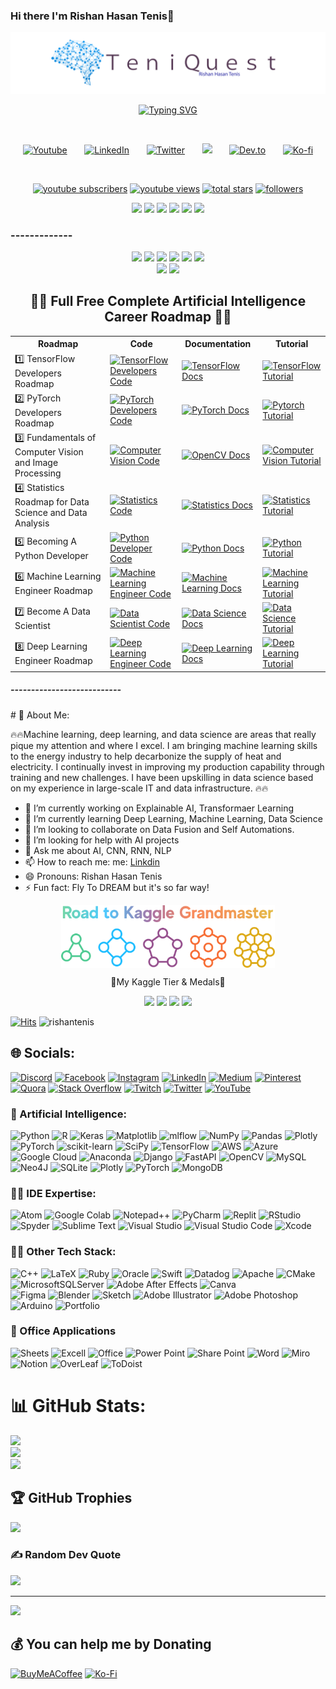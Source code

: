 ### Hi there I'm Rishan Hasan Tenis👋

<img src="https://github.com/rishantenis/rishantenis/blob/main/TeniQuest.jpg" alt="TeniQuest"> 


<p align="center">
  <a href="https://git.io/typing-svg"><img src="https://readme-typing-svg.demolab.com?font=Fira+Code&size=50&pause=1000&color=F75806&center=true&vCenter=true&multiline=true&width=1520&height=320&lines=Rishan+Hasan+Tenis;Data+Science+and+Machine+Learning+Enthusiasts+;Experienced+In+AI%2C+DS%2C+DL%2C+ML%2C+CV;2%2B+Years+of+Coding+Experience+;Always+Learn+New+Things!" alt="Typing SVG" /></a>
</p>


<br/>
<!-- Social icons section -->
<p align="center">
  <a href="https://www.youtube.com/@rishantenis"><img width="32px" alt="Youtube" title="Youtube" src="https://i.imgur.com/qiXu7b2.png"/></a>
  &#8287;&#8287;&#8287;&#8287;&#8287;
  <a href="https://www.linkedin.com/in/rishantenis/"><img width="32px" alt="LinkedIn" title="LinkedIn" src="https://i.imgur.com/yRpa1dQ.png"/></a>
  &#8287;&#8287;&#8287;&#8287;&#8287;
  <a href="https://twitter.com/rishantenis"><img width="32px" alt="Twitter" title="Twitter" src="https://i.imgur.com/AixJgnm.png"/></a>
  &#8287;&#8287;&#8287;&#8287;&#8287;
  <a href="https://discord.gg/AArqt4jvSk" alt="Discord" title="Dev Pro Tips Discord Server"><img width="32px" src="https://i.imgur.com/OViZO8J.png"/></a>
  &#8287;&#8287;&#8287;&#8287;&#8287;
  <a href="https://dev.to/rishantenis"><img width="32px" alt="Dev.to" title="DenverCoder1 Dev.to" src="https://i.imgur.com/mVm29vK.png"></a>
  &#8287;&#8287;&#8287;&#8287;&#8287;
  <a href="https://ko-fi.com/rishantenis"><img width="32px" alt="Ko-fi" title="Buy me a coffee" src="https://i.imgur.com/PpLeD3K.png"/></a>
<!--   &#8287;&#8287;&#8287;&#8287;&#8287;
  <a href="http://eyl327.mywebcommunity.org/promos/"><img width="32px" alt="Free Stuff" title="Free gifts for you" src="https://i.imgur.com/0uVwkoZ.png"/></a> -->
</p>

<br/>

<p align="center">
  <a href="https://www.youtube.com/@rishantenis">
    <img alt="youtube subscribers" title="Subscribe to my YouTube channel" src="https://custom-icon-badges.demolab.com/youtube/channel/subscribers/UCzjYhfD43erOZ2FW4x74Tvw?color=%23E05D44&label=SUBSCRIBE&logo=video&logoColor=white&style=for-the-badge&labelColor=CE4630"/></a>
  <a href="https://www.youtube.com/@teniai">
    <img alt="youtube views" title="YouTube views" src="https://custom-icon-badges.demolab.com/youtube/channel/views/UCzjYhfD43erOZ2FW4x74Tvw?color=%23E1AD0E&logo=video&logoColor=white&style=for-the-badge&labelColor=C79600"/></a> 
  <a href="https://github.com/rishantenis?tab=repositories&sort=stargazers">
    <img alt="total stars" title="Total stars on GitHub" src="https://custom-icon-badges.demolab.com/github/stars/rishantenis?color=55960c&style=for-the-badge&labelColor=488207&logo=star"/></a>
  <a href="https://github.com/rishantenis?tab=followers">
    <img alt="followers" title="Follow me on Github" src="https://custom-icon-badges.demolab.com/github/followers/rishantenis?color=236ad3&labelColor=1155ba&style=for-the-badge&logo=person-add&label=Follow&logoColor=white"/></a>
</p>
<p align="center">
<img src="https://img.shields.io/badge/Robotics-brown"> <img src="https://img.shields.io/badge/Machine Learning-green"> <img src="https://img.shields.io/badge/Deep Learning-red"> <img src="https://img.shields.io/badge/Computer Vision-magenta"> <img src="https://img.shields.io/badge/Natural Language Processing-yellow"> <img src="https://img.shields.io/badge/Reinforcement Learning-blue"> 
</p>

### -------------
<body>
<p align="center">
  <a href="mailto:rishantenis@gmail.com"><img src="https://img.shields.io/badge/Email-rishantenis%40gmail.com-blue?style=flat-square&logo=gmail"></a>
  <a href="https://github.com/rishantenis"><img src="https://img.shields.io/badge/GitHub-%40rishantenis-lightgrey?style=flat-square&logo=github"></a>
  <a href="https://linkedin.com/in/rishantenis"><img src="https://img.shields.io/badge/LinkedIn-rishan%20tenis-blue?style=flat-square&logo=linkedin"></a>
  <a href="https://rishantenis.github.io//"><img src="https://img.shields.io/badge/Website-Bytes%20of%20Intelligence-lightgrey?style=flat-square&logo=google-chrome"></a>
  <a href="https://www.youtube.com/@rishantenis"><img src="https://img.shields.io/badge/YouTube-rishantenis-red?style=flat-square&logo=youtube"></a>
  <a href="https://www.researchgate.net/profile/rishantenis"><img src="https://img.shields.io/badge/ResearchGate-rishan%20tenis-blue?style=flat-square&logo=researchgate"></a>
  <br>
  <img src="https://img.shields.io/badge/Phone-%2B8801750903377-green?style=flat-square&logo=whatsapp">
  <a href="https://www.hackerrank.com/profile/rishantenis"><img src="https://img.shields.io/badge/Hackerrank-rishantenis-green?style=flat-square&logo=hackerrank"></a>
</p>

<center> <h2>👨‍💻 Full Free Complete Artificial Intelligence Career Roadmap   👨‍💻 </h2></center>

<center>
<table>
  <tr>
    <th>Roadmap</th>
    <th>Code</th>
    <th>Documentation</th>
    <th>Tutorial</th>
  </tr>
  <tr>
    <td>1️⃣ TensorFlow Developers Roadmap</td>
    <td><a href="https://github.com/rishantenis/TensorFlow-Developers-Roadmap"><img src="https://img.shields.io/badge/Code-TensorFlow_Developers-blue?style=flat-square&logo=github" alt="TensorFlow Developers Code"></a></td>
    <td><a href="https://rishantenis.github.io//category/tensorflow-developers-roadmap/"><img src="https://img.shields.io/badge/Docs-TensorFlow-blue?style=flat-square" alt="TensorFlow Docs"></a></td>
    <td><a href="https://www.youtube.com/@rishantenis"><img src="https://img.shields.io/badge/Tutorial-TensorFlow-red?style=flat-square&logo=youtube" alt="TensorFlow Tutorial"></a></td>
  </tr>
  <tr>
    <td>2️⃣ PyTorch Developers Roadmap</td>
    <td><a href="https://github.com/rishantenis/PyTorch-Developers-Roadmap"><img src="https://img.shields.io/badge/Code-PyTorch_Developers-blue?style=flat-square&logo=github" alt="PyTorch Developers Code"></a></td>
    <td><a href="https://rishantenis.github.io//category/pytorch-developers-roadmap/"><img src="https://img.shields.io/badge/Docs-PyTorch-blue?style=flat-square" alt="PyTorch Docs"></a></td>
    <td><a href="https://www.youtube.com/watch?v=WdBevhl5XA&list=PLLUqkkC1ww4UjJiVceUKGuwX6JKXZlvxy"><img src="https://img.shields.io/badge/Tutorial-PyTorch-red?style=flat-square&logo=youtube" alt="Pytorch Tutorial"></a></td>
  </tr>
  <tr>
    <td>3️⃣ Fundamentals of Computer Vision and Image Processing</td>
    <td><a href="https://github.com/rishantenis/Fundamentals-of-Computer-Vision-and-Image-Processing"><img src="https://img.shields.io/badge/Code-Computer_Vision-blue?style=flat-square&logo=github" alt="Computer Vision Code"></a></td>
    <td><a href="https://rishantenis.github.io//category/fundamentals-of-computer-vision-and-image-processing/"><img src="https://img.shields.io/badge/Docs-OpenCV-blue?style=flat-square" alt="OpenCV Docs"></a></td>
    <td><a href="https://www.youtube.com/watch?v=fEHf7jOKEuQ&list=LLUqkkC1ww4XNbvIKo34GfrKOHEH7rsHZ"><img src="https://img.shields.io/badge/Tutorial-Computer_Vision-red?style=flat-square&logo=youtube" alt="Computer Vision Tutorial"></a></td>
  </tr>
  <tr>
    <td>4️⃣ Statistics Roadmap for Data Science and Data Analysis</td>
    <td><a href="https://github.com/rishantenis/Statistics-Roadmap-for-Data-Science-and-Data-Analysis"><img src="https://img.shields.io/badge/Code-Statistics-blue?style=flat-square&logo=github" alt="Statistics Code"></a></td>
    <td><a href="https://rishantenis.github.io//category/statistics-roadmap-for-data-science-and-data-analysiss/"><img src="https://img.shields.io/badge/Docs-Statistics-blue?style=flat-square" alt="Statistics Docs"></a></td>
    <td><a href="https://www.youtube.com/watch?v=vWq0uezOeTI&list=PLLUqkkC1ww4VJYDwXcozGbqexquiUoqoN"><img src="https://img.shields.io/badge/Tutorial-Statistics-red?style=flat-square&logo=youtube" alt="Statistics Tutorial"></a></td>
  </tr>
  <tr>
    <td>5️⃣ Becoming A Python Developer</td>
    <td><a href="https://github.com/rishantenis/Becoming-a-Python-Developer"><img src="https://img.shields.io/badge/Code-Python_Developer-blue?style=flat-square&logo=github" alt="Python Developer Code"></a></td>
    <td><a href="https://rishantenis.github.io//category/becoming-a-python-developer/"><img src="https://img.shields.io/badge/Docs-Python-blue?style=flat-square" alt="Python Docs"></a></td>
    <td><a href="https://www.youtube.com/watch?v=caHk-gCDjWI&list=PLLUqkkC1ww4WBMA0eJMartX13GXFylnNB"><img src="https://img.shields.io/badge/Tutorial-Python-red?style=flat-square&logo=youtube" alt="Python Tutorial"></a></td>
  </tr>
  <tr>
    <td>6️⃣ Machine Learning Engineer Roadmap</td>
    <td><a href="https://github.com/rishantenis/Machine-Learning-Engineer-Roadmap"><img src="https://img.shields.io/badge/Code-Machine_Learning_Engineer-blue?style=flat-square&logo=github" alt="Machine Learning Engineer Code"></a></td>
    <td><a href="https://rishantenis.github.io//category/machine-learning-engineer-roadmap/"><img src="https://img.shields.io/badge/Docs-Machine_Learning-blue?style=flat-square" alt="Machine Learning Docs"></a></td>
    <td><a href="https://www.youtube.com/watch?v=z0oMMnp6jec&list=PLLUqkkC1ww4VS09f-YV9b5vO5LOT4jHew"><img src="https://img.shields.io/badge/Tutorial-Machine_Learning-red?style=flat-square&logo=youtube" alt="Machine Learning Tutorial"></a></td>
  </tr>
  <tr>
    <td>7️⃣ Become A Data Scientist</td>
    <td><a href="https://github.com/rishantenis/Become-Data-Scientist-A-Complete-Roadmap"><img src="https://img.shields.io/badge/Code-Data_Scientist-blue?style=flat-square&logo=github" alt="Data Scientist Code"></a></td>
    <td><a href="https://rishantenis.github.io//category/become-a-data-scientist/"><img src="https://img.shields.io/badge/Docs-Data_Science-blue?style=flat-square" alt="Data Science Docs"></a></td>
    <td><a href="https://www.youtube.com/watch?v=7kT15xBpu6c&lis=PLLUqkkC1ww4XadDKNOy3FbIqJKHDDIfbR"><img src="https://img.shields.io/badge/Tutorial-Data_Science-red?style=flat-square&logo=youtube" alt="Data Science Tutorial"></a></td>
  </tr>
  <tr>
    <td>8️⃣ Deep Learning Engineer Roadmap</td>
    <td><a href="https://github.com/rishantenis/Deep-Learning-Engineer-Roadmap"><img src="https://img.shields.io/badge/Code-Deep_Learning_Engineer-blue?style=flat-square&logo=github" alt="Deep Learning Engineer Code"></a></td>
    <td><a href="https://rishantenis.github.io//category/deep-learning-engineer-roadmap/"><img src="https://img.shields.io/badge/Docs-Deep_Learning-blue?style=flat-square" alt="Deep Learning Docs"></a></td>
    <td><a href="https://www.youtube.com/watch?v=bgTAoYB8pjI&list=PLLUqkC1ww4VseNEShatgKHGOHhrwIl2x"><img src="https://img.shields.io/badge/Tutorial-Deep_Learning-red?style=flat-square&logo=youtube" alt="Deep Learning Tutorial"></a></td>
  </tr>
</table>
</center>

</body>
</html>


##### ---------------------------


<p text-align= "justify">
# 💫 About Me:

🔥🔥Machine learning, deep learning, and data science are areas that really pique my attention and where I excel. I am bringing machine learning skills to the energy industry to help decarbonize the supply of heat and electricity. I continually invest in improving my production capability through training and new challenges. I have been upskilling in data science based on my experience in large-scale IT and data infrastructure. 🔥🔥
</p>



<!--
**rishantenis/rishantenis** is a ✨ _special_ ✨ repository because its `README.md` (this file) appears on your GitHub profile.

Here are some ideas to get you started:
-->

- 🔭 I’m currently working on Explainable AI, Transformaer Learning
- 🌱 I’m currently learning Deep Learning, Machine Learning, Data Science
- 👯 I’m looking to collaborate on Data Fusion and Self Automations.
- 🤔 I’m looking for help with AI projects
- 💬 Ask me about AI, CNN, RNN, NLP
- 📫 How to reach me: me: [Linkdin](https://www.linkedin.com/in/rishantenis/)
- 😄 Pronouns: Rishan Hasan Tenis
- ⚡ Fun fact: Fly To DREAM but it's so far way!


<p align="center">
  <img height="100px" src="./assets/logo.png" align="center" alt="GitHub Readme Stats" />
  <br/>
  <p align="center">🥇My Kaggle Tier & Medals🥇</p>
  
</p>

<p align="center">
  <img src="https://road-to-kaggle-grandmaster.vercel.app/api/badges/rishantenis/competition/light" />
  <img src="https://road-to-kaggle-grandmaster.vercel.app/api/badges/rishantenis/dataset/light" />
  <img src="https://road-to-kaggle-grandmaster.vercel.app/api/badges/rishantenis/notebook/light" />
  <img src="https://road-to-kaggle-grandmaster.vercel.app/api/badges/rishantenis/discussion/light" />
</p>


[![Hits](https://hits.seeyoufarm.com/api/count/incr/badge.svg?url=https%3A%2F%2Fgithub.com%2Frishantenis&count_bg=%2379C83D&title_bg=%23555555&icon=&icon_color=%23E7E7E7&title=hits&edge_flat=false)](https://hits.seeyoufarm.com)
![rishantenis](https://road-to-kaggle-grandmaster.vercel.app/api/simple/rishantenis)



<!-- ![Metrics](https://metrics.lecoq.io/rishantenis?template=classic&base.header=0&base.activity=0&base.community=0&base.repositories=0&base.metadata=0&achievements=1&base=header%2C%20activity%2C%20community%2C%20repositories%2C%20metadata&base.indepth=false&base.hireable=false&base.skip=false&achievements=false&achievements.threshold=C&achievements.secrets=true&achievements.display=compact&achievements.limit=0&config.timezone=Asia%2FDhaka&config.twemoji=true&config.octicon=true) -->



## 🌐 Socials:
[![Discord](https://img.shields.io/badge/Discord-%237289DA.svg?logo=discord&logoColor=white)](htttps://discord.gg/https://discord.gg/tDp6Jx6t) [![Facebook](https://img.shields.io/badge/Facebook-%231877F2.svg?logo=Facebook&logoColor=white)](http://facebook.com/rishantenis) [![Instagram](https://img.shields.io/badge/Instagram-%23E4405F.svg?logo=Instagram&logoColor=white)](https://www.instagram.com/rishantenis/) [![LinkedIn](https://img.shields.io/badge/LinkedIn-%230077B5.svg?logo=linkedin&logoColor=white)](https://www.linkedin.com/in/rishantenis/) [![Medium](https://img.shields.io/badge/Medium-12100E?logo=medium&logoColor=white)](https://medium.com/@https://medium.com/@rishantenis) [![Pinterest](https://img.shields.io/badge/Pinterest-%23E60023.svg?logo=Pinterest&logoColor=white)](https://www.pinterest.com/rishantenis/) [![Quora](https://img.shields.io/badge/Quora-%23B92B27.svg?logo=Quora&logoColor=white)](https://www.quora.com/profile/Rishan-Hasan-Tenis) [![Stack Overflow](https://img.shields.io/badge/-Stackoverflow-FE7A16?logo=stack-overflow&logoColor=white)](https://stackoverflow.com/users/23312631/rishan-hasan-tenis) [![Twitch](https://img.shields.io/badge/Twitch-%239146FF.svg?logo=Twitch&logoColor=white)](https://www.twitch.tv/rishantenis) [![Twitter](https://img.shields.io/badge/Twitter-%231DA1F2.svg?logo=Twitter&logoColor=white)](https://twitter.com/rishantenis) [![YouTube](https://img.shields.io/badge/YouTube-%23FF0000.svg?logo=YouTube&logoColor=white)](https://www.youtube.com/@rishantenis) 

### 🦾 Artificial Intelligence:

![Python](https://img.shields.io/badge/python-3670A0?style=for-the-badge&logo=python&logoColor=ffdd54) 
![R](https://img.shields.io/badge/r-%23276DC3.svg?style=for-the-badge&logo=r&logoColor=white) 
![Keras](https://img.shields.io/badge/Keras-%23D00000.svg?style=for-the-badge&logo=Keras&logoColor=white)
![Matplotlib](https://img.shields.io/badge/Matplotlib-%23ffdfff.svg?style=for-the-badge&logo=Matplotlib&logoColor=black)
![mlflow](https://img.shields.io/badge/mlflow-%23d9ead3.svg?style=for-the-badge&logo=numpy&logoColor=blue)
![NumPy](https://img.shields.io/badge/numpy-%23013243.svg?style=for-the-badge&logo=numpy&logoColor=white)
![Pandas](https://img.shields.io/badge/pandas-%23150458.svg?style=for-the-badge&logo=pandas&logoColor=white)
![Plotly](https://img.shields.io/badge/Plotly-%233F4F75.svg?style=for-the-badge&logo=plotly&logoColor=white)
![PyTorch](https://img.shields.io/badge/PyTorch-%23EE4C2C.svg?style=for-the-badge&logo=PyTorch&logoColor=white)
![scikit-learn](https://img.shields.io/badge/scikit--learn-%23F7931E.svg?style=for-the-badge&logo=scikit-learn&logoColor=white)
![SciPy](https://img.shields.io/badge/SciPy-%230C55A5.svg?style=for-the-badge&logo=scipy&logoColor=%white)
![TensorFlow](https://img.shields.io/badge/TensorFlow-%23FF6F00.svg?style=for-the-badge&logo=TensorFlow&logoColor=white)
![AWS](https://img.shields.io/badge/AWS-%23FF9900.svg?style=for-the-badge&logo=amazon-aws&logoColor=white) 
![Azure](https://img.shields.io/badge/azure-%230072C6.svg?style=for-the-badge&logo=azure-devops&logoColor=white) 
![Google Cloud](https://img.shields.io/badge/Google%20Cloud-%234285F4.svg?style=for-the-badge&logo=google-cloud&logoColor=white)
![Anaconda](https://img.shields.io/badge/Anaconda-%2344A833.svg?style=for-the-badge&logo=anaconda&logoColor=white) 
![Django](https://img.shields.io/badge/django-%23092E20.svg?style=for-the-badge&logo=django&logoColor=white) 
![FastAPI](https://img.shields.io/badge/FastAPI-005571?style=for-the-badge&logo=fastapi) 
![OpenCV](https://img.shields.io/badge/opencv-%23white.svg?style=for-the-badge&logo=opencv&logoColor=white) 
![MySQL](https://img.shields.io/badge/mysql-%2300f.svg?style=for-the-badge&logo=mysql&logoColor=white) 	
![Neo4J](https://img.shields.io/badge/Neo4j-008CC1?style=for-the-badge&logo=neo4j&logoColor=white) 
![SQLite](https://img.shields.io/badge/sqlite-%2307405e.svg?style=for-the-badge&logo=sqlite&logoColor=white) 
![Plotly](https://img.shields.io/badge/Plotly-%233F4F75.svg?style=for-the-badge&logo=plotly&logoColor=white) 
![PyTorch](https://img.shields.io/badge/PyTorch-%23EE4C2C.svg?style=for-the-badge&logo=PyTorch&logoColor=white)
![MongoDB](https://img.shields.io/badge/MongoDB-%234ea94b.svg?style=for-the-badge&logo=mongodb&logoColor=white) 


### 👨‍💻 IDE Expertise:

![Atom](https://img.shields.io/badge/Atom-66595C?style=for-the-badge&logo=Atom&logoColor=white")
![Google Colab](https://img.shields.io/badge/Colab-F9AB00?style=for-the-badge&logo=googlecolab&color=525252") 
![Notepad++](https://img.shields.io/badge/Notepad++-90E59A.svg?style=for-the-badge&logo=notepad%2B%2B&logoColor=black")
![PyCharm](https://img.shields.io/badge/PyCharm-000000.svg?&style=for-the-badge&logo=PyCharm&logoColor=white")
![Replit](https://img.shields.io/badge/replit-667881?style=for-the-badge&logo=replit&logoColor=white")
![RStudio](https://img.shields.io/badge/RStudio-75AADB?style=for-the-badge&logo=RStudio&logoColor=white")
![Spyder](https://img.shields.io/badge/Spyder%20Ide-FF0000?style=for-the-badge&logo=spyder%20ide&logoColor=white")
![Sublime Text](https://img.shields.io/badge/sublime_text-%23575757.svg?&style=for-the-badge&logo=sublime-text&logoColor=important")
![Visual Studio](https://img.shields.io/badge/Visual_Studio-5C2D91?style=for-the-badge&logo=visual%20studio&logoColor=white")
![Visual Studio Code](https://img.shields.io/badge/VSCode-0078D4?style=for-the-badge&logo=visual%20studio%20code&logoColor=white")
![Xcode](https://img.shields.io/badge/Xcode-007ACC?style=for-the-badge&logo=Xcode&logoColor=white") 


### 🧑‍💻 Other Tech Stack:
![C++](https://img.shields.io/badge/c++-%2300599C.svg?style=for-the-badge&logo=c%2B%2B&logoColor=white)
![LaTeX](https://img.shields.io/badge/latex-%23008080.svg?style=for-the-badge&logo=latex&logoColor=white) 
![Ruby](https://img.shields.io/badge/ruby-%23CC342D.svg?style=for-the-badge&logo=ruby&logoColor=white)
![Oracle](https://img.shields.io/badge/Oracle-F80000?style=for-the-badge&logo=oracle&logoColor=white)
![Swift](https://img.shields.io/badge/swift-F54A2A?style=for-the-badge&logo=swift&logoColor=white)
![Datadog](https://img.shields.io/badge/datadog-%23632CA6.svg?style=for-the-badge&logo=datadog&logoColor=white) 
![Apache](https://img.shields.io/badge/apache-%23D42029.svg?style=for-the-badge&logo=apache&logoColor=white)
![CMake](https://img.shields.io/badge/CMake-%23008FBA.svg?style=for-the-badge&logo=cmake&logoColor=white)
![MicrosoftSQLServer](https://img.shields.io/badge/Microsoft%20SQL%20Sever-CC2927?style=for-the-badge&logo=microsoft%20sql%20server&logoColor=white) 
![Adobe After Effects](https://img.shields.io/badge/Adobe%20After%20Effects-9999FF.svg?style=for-the-badge&logo=Adobe%20After%20Effects&logoColor=white) 
![Canva](https://img.shields.io/badge/Canva-%2300C4CC.svg?style=for-the-badge&logo=Canva&logoColor=white) 	
![Figma](https://img.shields.io/badge/figma-%23F24E1E.svg?style=for-the-badge&logo=figma&logoColor=white) 
![Blender](https://img.shields.io/badge/blender-%23F5792A.svg?style=for-the-badge&logo=blender&logoColor=white) 
![Sketch](https://img.shields.io/badge/Sketch-FFB387?style=for-the-badge&logo=sketch&logoColor=black) 
![Adobe Illustrator](https://img.shields.io/badge/adobeillustrator-%23FF9A00.svg?style=for-the-badge&logo=adobeillustrator&logoColor=white) 
![Adobe Photoshop](https://img.shields.io/badge/adobephotoshop-%2331A8FF.svg?style=for-the-badge&logo=adobephotoshop&logoColor=white)
![Arduino](https://img.shields.io/badge/-Arduino-00979D?style=for-the-badge&logo=Arduino&logoColor=white) 
![Portfolio](https://img.shields.io/badge/Portfolio-%23000000.svg?style=for-the-badge&logo=firefox&logoColor=#FF7139)


### 🏣 Office Applications 

![Sheets](https://img.shields.io/badge/Google%20Sheets-34A853?style=for-the-badge&logo=google-sheets&logoColor=white")
![Excell](https://img.shields.io/badge/Microsoft_Excel-217346?style=for-the-badge&logo=microsoft-excel&logoColor=white")
![Office](https://img.shields.io/badge/Microsoft_Office-D83B01?style=for-the-badge&logo=microsoft-office&logoColor=white")
![Power Point](https://img.shields.io/badge/Microsoft_PowerPoint-B7472A?style=for-the-badge&logo=microsoft-powerpoint&logoColor=white")
![Share Point](https://img.shields.io/badge/Microsoft_SharePoint-0078D4?style=for-the-badge&logo=microsoft-sharepoint&logoColor=white")
![Word](https://img.shields.io/badge/Microsoft_Word-2B579A?style=for-the-badge&logo=microsoft-word&logoColor=white")
![Miro](https://img.shields.io/badge/Miro-F7C922?style=for-the-badge&logo=Miro&logoColor=050036")
![Notion](https://img.shields.io/badge/Notion-000000?style=for-the-badge&logo=notion&logoColor=white")
![OverLeaf](https://img.shields.io/badge/Overleaf-47A141?style=for-the-badge&logo=Overleaf&logoColor=white")
![ToDoist](https://img.shields.io/badge/Todoist-E44332?style=for-the-badge&logo=todoist&logoColor=white")



# 📊 GitHub Stats:
![](https://github-readme-stats.vercel.app/api?username=rishantenis&theme=default&hide_border=false&include_all_commits=false&count_private=false)<br/>
![](https://github-readme-streak-stats.herokuapp.com/?user=rishantenis&theme=default&hide_border=false)<br/>
![](https://github-readme-stats.vercel.app/api/top-langs/?username=rishantenis&theme=default&hide_border=false&include_all_commits=true&count_private=false&layout=compact)

## 🏆 GitHub Trophies
![](https://github-profile-trophy.vercel.app/?username=rishantenis&theme=radical&no-frame=true&no-bg=false&margin-w=4)

### ✍️ Random Dev Quote
![](https://quotes-github-readme.vercel.app/api?type=horizontal&theme=radical)

---

[![](https://visitcount.itsvg.in/api?id=rishantenis&label=Profile%20Views&color=6&icon=2&pretty=true)](https://visitcount.itsvg.in)



  ## 💰 You can help me by Donating
  [![BuyMeACoffee](https://img.shields.io/badge/Buy%20Me%20a%20Coffee-ffdd00?style=for-the-badge&logo=buy-me-a-coffee&logoColor=black)](https://www.buymeacoffee.com/RuhulTanis) [![Ko-Fi](https://img.shields.io/badge/Ko--fi-F16061?style=for-the-badge&logo=ko-fi&logoColor=white)](https://ko-fi.com/rishantenis) 


  <!-- Proudly created with GPRM ( https://gprm.itsvg.in )
  
